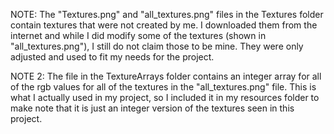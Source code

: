 NOTE:
The "Textures.png" and "all_textures.png" files in the Textures folder contain textures that were not created by me.
I downloaded them from the internet and while I did modify some of the textures (shown in "all_textures.png"), 
I still do not claim those to be mine. They were only adjusted and used to fit my needs for the project. 

NOTE 2:
The file in the TextureArrays folder contains an integer array for all of the rgb values for all of the
textures in the "all_textures.png" file. This is what I actually used in my project, so I included it in
my resources folder to make note that it is just an integer version of the textures seen in this project.
